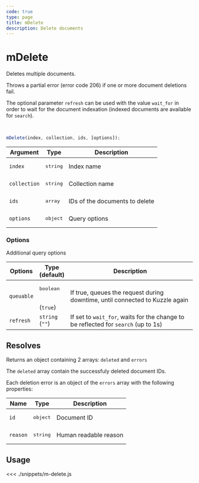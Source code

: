 ```yaml
---
code: true
type: page
title: mDelete
description: Delete documents
---
```


# mDelete

Deletes multiple documents.

Throws a partial error (error code 206) if one or more document deletions fail.

The optional parameter `refresh` can be used with the value `wait_for` in order to wait for the document indexation (indexed documents are available for `search`).

<br/>

```js
mDelete(index, collection, ids, [options]);
```

| Argument     | Type            | Description                    |
| ------------ | --------------- | ------------------------------ |
| `index`      | <pre>string</pre>        | Index name                     |
| `collection` | <pre>string</pre>        | Collection name                |
| `ids`        | <pre>array<string></pre> | IDs of the documents to delete |
| `options`    | <pre>object</pre>        | Query options                  |

### Options

Additional query options

| Options    | Type<br/>(default)     | Description                                                                        |
| ---------- | ---------------------- | ---------------------------------------------------------------------------------- |
| `queuable` | <pre>boolean</pre><br/>(`true`) | If true, queues the request during downtime, until connected to Kuzzle again       |
| `refresh`  | `string`<br/>(`""`)    | If set to `wait_for`, waits for the change to be reflected for `search` (up to 1s) |

## Resolves

Returns an object containing 2 arrays: `deleted` and `errors`

The `deleted` array contain the successfuly deleted document IDs.

Each deletion error is an object of the `errors` array with the following properties:

| Name      | Type              | Description                                            |
| --------- | ----------------- | ------------------------------------------------------ |
| `id`  | <pre>object</pre> | Document ID                                      |
| `reason`  | <pre>string</pre> | Human readable reason |

## Usage

<<< ./snippets/m-delete.js

